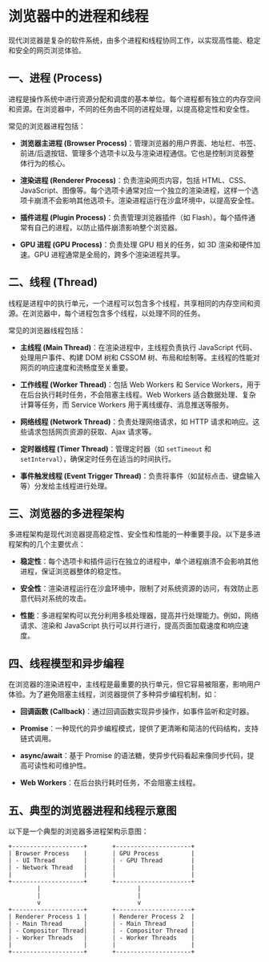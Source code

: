 # 浏览器中的进程和线程

现代浏览器是复杂的软件系统，由多个进程和线程协同工作，以实现高性能、稳定和安全的网页浏览体验。

## 一、进程 (Process)

进程是操作系统中进行资源分配和调度的基本单位。每个进程都有独立的内存空间和资源。在浏览器中，不同的任务由不同的进程处理，以提高稳定性和安全性。

常见的浏览器进程包括：

- **浏览器主进程 (Browser Process)**：管理浏览器的用户界面、地址栏、书签、前进/后退按钮、管理多个选项卡以及与渲染进程通信。它也是控制浏览器整体行为的核心。

- **渲染进程 (Renderer Process)**：负责渲染网页内容，包括 HTML、CSS、JavaScript、图像等。每个选项卡通常对应一个独立的渲染进程，这样一个选项卡崩溃不会影响其他选项卡。渲染进程运行在沙盒环境中，以提高安全性。

- **插件进程 (Plugin Process)**：负责管理浏览器插件（如 Flash）。每个插件通常有自己的进程，以防止插件崩溃影响整个浏览器。

- **GPU 进程 (GPU Process)**：负责处理 GPU 相关的任务，如 3D 渲染和硬件加速。GPU 进程通常是全局的，跨多个渲染进程共享。

## 二、线程 (Thread)

线程是进程中的执行单元，一个进程可以包含多个线程，共享相同的内存空间和资源。在浏览器中，每个进程包含多个线程，以处理不同的任务。

常见的浏览器线程包括：

- **主线程 (Main Thread)**：在渲染进程中，主线程负责执行 JavaScript 代码、处理用户事件、构建 DOM 树和 CSSOM 树、布局和绘制等。主线程的性能对网页的响应速度和流畅度至关重要。

- **工作线程 (Worker Thread)**：包括 Web Workers 和 Service Workers，用于在后台执行耗时任务，不会阻塞主线程。Web Workers 适合数据处理、复杂计算等任务，而 Service Workers 用于离线缓存、消息推送等服务。

- **网络线程 (Network Thread)**：负责处理网络请求，如 HTTP 请求和响应。这些请求包括网页资源的获取、Ajax 请求等。

- **定时器线程 (Timer Thread)**：管理定时器（如 `setTimeout` 和 `setInterval`），确保定时任务在适当的时间执行。

- **事件触发线程 (Event Trigger Thread)**：负责将事件（如鼠标点击、键盘输入等）分发给主线程进行处理。

## 三、浏览器的多进程架构

多进程架构是现代浏览器提高稳定性、安全性和性能的一种重要手段。以下是多进程架构的几个主要优点：

- **稳定性**：每个选项卡和插件运行在独立的进程中，单个进程崩溃不会影响其他进程，保证浏览器整体的稳定性。

- **安全性**：渲染进程运行在沙盒环境中，限制了对系统资源的访问，有效防止恶意代码对系统的攻击。

- **性能**：多进程架构可以充分利用多核处理器，提高并行处理能力。例如，网络请求、渲染和 JavaScript 执行可以并行进行，提高页面加载速度和响应速度。

## 四、线程模型和异步编程

在浏览器的渲染进程中，主线程是最重要的执行单元，但它容易被阻塞，影响用户体验。为了避免阻塞主线程，浏览器提供了多种异步编程机制，如：

- **回调函数 (Callback)**：通过回调函数实现异步操作，如事件监听和定时器。

- **Promise**：一种现代的异步编程模式，提供了更清晰和简洁的代码结构，支持链式调用。

- **async/await**：基于 Promise 的语法糖，使异步代码看起来像同步代码，提高可读性和可维护性。

- **Web Workers**：在后台执行耗时任务，不会阻塞主线程。

## 五、典型的浏览器进程和线程示意图

以下是一个典型的浏览器多进程架构示意图：

```plaintext
+--------------------+       +---------------------+
| Browser Process    |       | GPU Process         |
| - UI Thread        |       | - GPU Thread        |
| - Network Thread   |       |                     |
|                    |       |                     |
+--------------------+       +---------------------+
        |                           |
        |                           |
        v                           v
+--------------------+       +---------------------+
| Renderer Process 1 |       | Renderer Process 2  |
| - Main Thread      |       | - Main Thread       |
| - Compositor Thread|       | - Compositor Thread |
| - Worker Threads   |       | - Worker Threads    |
|                    |       |                     |
+--------------------+       +---------------------+
```

